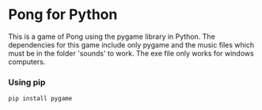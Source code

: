 # Pong for Python

This is a game of Pong using the pygame library in Python.  The dependencies
for this game include only pygame and the music files which must be in the folder
'sounds' to work. The exe file only works for windows computers.
### Using pip
```sh
pip install pygame
```
